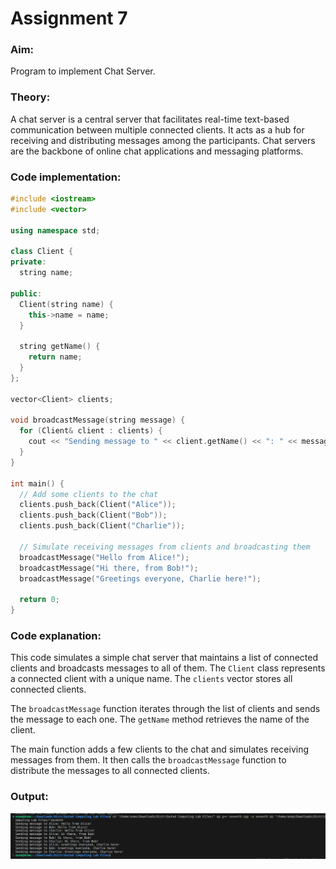 # Assignment 7

### Aim: 
Program to implement Chat Server.
### Theory:
A chat server is a central server that facilitates real-time text-based communication between multiple connected clients. It acts as a hub for receiving and distributing messages among the participants. Chat servers are the backbone of online chat applications and messaging platforms.

### Code implementation:
```cpp
#include <iostream>
#include <vector>

using namespace std;

class Client {
private:
  string name;

public:
  Client(string name) {
    this->name = name;
  }

  string getName() {
    return name;
  }
};

vector<Client> clients;

void broadcastMessage(string message) {
  for (Client& client : clients) {
    cout << "Sending message to " << client.getName() << ": " << message << endl;
  }
}

int main() {
  // Add some clients to the chat
  clients.push_back(Client("Alice"));
  clients.push_back(Client("Bob"));
  clients.push_back(Client("Charlie"));

  // Simulate receiving messages from clients and broadcasting them
  broadcastMessage("Hello from Alice!");
  broadcastMessage("Hi there, from Bob!");
  broadcastMessage("Greetings everyone, Charlie here!");

  return 0;
}

```
### Code explanation:
This code simulates a simple chat server that maintains a list of connected clients and broadcasts messages to all of them. The `Client` class represents a connected client with a unique name. The `clients` vector stores all connected clients.

The `broadcastMessage` function iterates through the list of clients and sends the message to each one. The `getName` method retrieves the name of the client.

The main function adds a few clients to the chat and simulates receiving messages from them. It then calls the `broadcastMessage` function to distribute the messages to all connected clients.

### Output:
![First output](./seventh.png)
